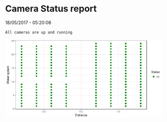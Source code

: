 Camera Status report
================
18/05/2017 - 05:20:08

    All cameras are up and running

![](camreport_files/figure-markdown_github/unnamed-chunk-2-1.png)
